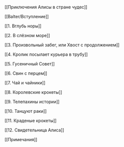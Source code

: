 [[Приключения Алисы в стране чудес]]

[[Balter/Вступление]]

[[1. Вглубь норы]]

[[2. В слёзном море]]

[[3. Произвольный забег, или Хвост с продолжением]]

[[4. Кролик посылает курьера в трубу]]

[[5. Гусеничный Совет]]

[[6. Свин с перцем]]

[[7. Чай и чайники]]

[[8. Королевские крокеты]]

[[9. Телепахины истории]]

[[10. Танцуют раки]]

[[11. Краденые крокеты]]

[[12. Свидетельница Алиса]]

[[Примечания]]